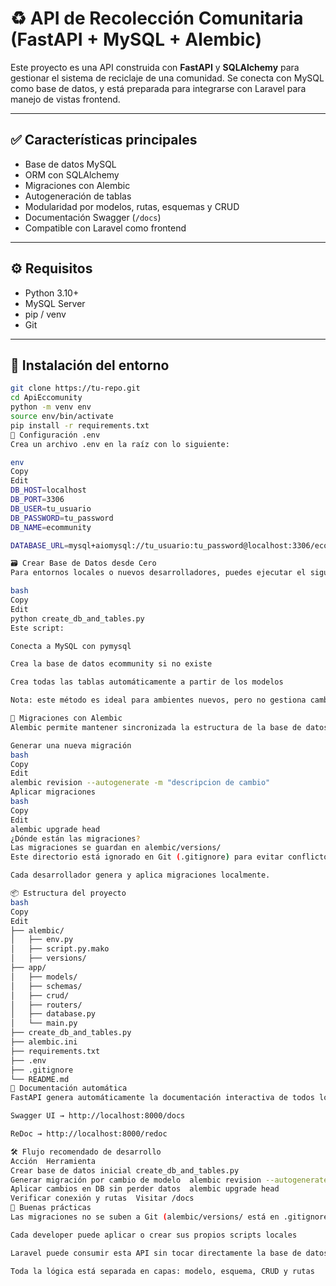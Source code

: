 # ♻️ API de Recolección Comunitaria (FastAPI + MySQL + Alembic)

Este proyecto es una API construida con **FastAPI** y **SQLAlchemy** para gestionar el sistema de reciclaje de una comunidad. Se conecta con MySQL como base de datos, y está preparada para integrarse con Laravel para manejo de vistas frontend.

---

## ✅ Características principales

- Base de datos MySQL
- ORM con SQLAlchemy
- Migraciones con Alembic
- Autogeneración de tablas
- Modularidad por modelos, rutas, esquemas y CRUD
- Documentación Swagger (`/docs`)
- Compatible con Laravel como frontend

---

## ⚙️ Requisitos

- Python 3.10+
- MySQL Server
- pip / venv
- Git

---

## 🚀 Instalación del entorno

```bash
git clone https://tu-repo.git
cd ApiEccomunity
python -m venv env
source env/bin/activate
pip install -r requirements.txt
🔐 Configuración .env
Crea un archivo .env en la raíz con lo siguiente:

env
Copy
Edit
DB_HOST=localhost
DB_PORT=3306
DB_USER=tu_usuario
DB_PASSWORD=tu_password
DB_NAME=ecommunity

DATABASE_URL=mysql+aiomysql://tu_usuario:tu_password@localhost:3306/ecommunity

🗃️ Crear Base de Datos desde Cero
Para entornos locales o nuevos desarrolladores, puedes ejecutar el siguiente script:

bash
Copy
Edit
python create_db_and_tables.py
Este script:

Conecta a MySQL con pymysql

Crea la base de datos ecommunity si no existe

Crea todas las tablas automáticamente a partir de los modelos

Nota: este método es ideal para ambientes nuevos, pero no gestiona cambios futuros como migraciones.

🔁 Migraciones con Alembic
Alembic permite mantener sincronizada la estructura de la base de datos con los modelos sin borrar datos.

Generar una nueva migración
bash
Copy
Edit
alembic revision --autogenerate -m "descripcion de cambio"
Aplicar migraciones
bash
Copy
Edit
alembic upgrade head
¿Dónde están las migraciones?
Las migraciones se guardan en alembic/versions/
Este directorio está ignorado en Git (.gitignore) para evitar conflictos entre ramas.

Cada desarrollador genera y aplica migraciones localmente.

📦 Estructura del proyecto
bash
Copy
Edit
├── alembic/
│   ├── env.py              
│   ├── script.py.mako
│   ├── versions/            
├── app/
│   ├── models/             
│   ├── schemas/             
│   ├── crud/                
│   ├── routers/            
│   ├── database.py          
│   └── main.py              
├── create_db_and_tables.py  
├── alembic.ini              
├── requirements.txt
├── .env
├── .gitignore
└── README.md
📑 Documentación automática
FastAPI genera automáticamente la documentación interactiva de todos los endpoints:

Swagger UI → http://localhost:8000/docs

ReDoc → http://localhost:8000/redoc

🛠️ Flujo recomendado de desarrollo
Acción	Herramienta
Crear base de datos inicial	create_db_and_tables.py
Generar migración por cambio de modelo	alembic revision --autogenerate
Aplicar cambios en DB sin perder datos	alembic upgrade head
Verificar conexión y rutas	Visitar /docs
📁 Buenas prácticas
Las migraciones no se suben a Git (alembic/versions/ está en .gitignore)

Cada developer puede aplicar o crear sus propios scripts locales

Laravel puede consumir esta API sin tocar directamente la base de datos

Toda la lógica está separada en capas: modelo, esquema, CRUD y rutas